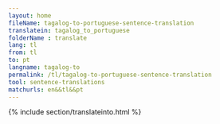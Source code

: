 ```yaml
---
layout: home
fileName: tagalog-to-portuguese-sentence-translation
translatein: tagalog_to_portuguese
folderName : translate
lang: tl
from: tl
to: pt
langname: tagalog-to
permalink: /tl/tagalog-to-portuguese-sentence-translation
tool: sentence-translations
matchurls: en&&tl&&pt
---
```

{% include section/translateinto.html %}
